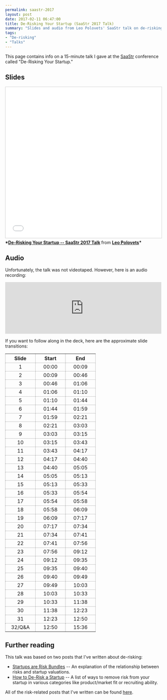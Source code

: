 ```yaml
---
permalink: saastr-2017
layout: post
date: 2017-02-11 06:47:00
title: De-Risking Your Startup (SaaStr 2017 Talk)
summary: "Slides and audio from Leo Polovets' SaaStr talk on de-risking startups."
tags:
- "De-risking"
- "Talks"
---
```

<style>
  tr, th, td {
    text-align:center;
    border: 1px dotted gray;
  }
  td, th {
      width: 5em;
  }
  table {
      margin-bottom:1em;
      border-collape: collapse;
  }
</style>
This page contains info on a 15-minute talk I gave at the <a href="http://saastrannual.com/" target="_blank">SaaStr</a> conference called "De-Risking Your Startup."

## Slides
 <iframe src="//www.slideshare.net/slideshow/embed_code/key/C9Xw148vkoryo0" width="595" height="485" frameborder="0" marginwidth="0" marginheight="0" scrolling="no" style="border:1px solid #CCC; border-width:1px; margin-bottom:5px; max-width: 100%;" allowfullscreen> </iframe> <div style="margin-bottom:5px"> <strong> *<a href="//www.slideshare.net/secret/C9Xw148vkoryo0" title="De-Risking Your Startup -- SaaStr 2017 Talk" target="_blank">De-Risking Your Startup -- SaaStr 2017 Talk</a> </strong> from <strong><a target="_blank" href="//www.slideshare.net/lpolovets">Leo Polovets</a>*</strong> </div>

## Audio
Unfortunately, the talk was not videotaped. However, here is an audio recording:
<iframe width="100%" height="166" scrolling="no" frameborder="no" src="https://w.soundcloud.com/player/?url=https%3A//api.soundcloud.com/tracks/307213607&amp;color=00aabb&amp;auto_play=false&amp;hide_related=false&amp;show_comments=true&amp;show_user=true&amp;show_reposts=false"></iframe>

If you want to follow along in the deck, here are the approximate slide transitions:
<table>
<tr><th>Slide</th><th>Start</th><th>End</th></tr>
<tr><td>1</td><td>00:00</td><td>00:09</td></tr>
<tr><td>2</td><td>00:09</td><td>00:46</td></tr>
<tr><td>3</td><td>00:46</td><td>01:06</td></tr>
<tr><td>4</td><td>01:06</td><td>01:10</td></tr>
<tr><td>5</td><td>01:10</td><td>01:44</td></tr>
<tr><td>6</td><td>01:44</td><td>01:59</td></tr>
<tr><td>7</td><td>01:59</td><td>02:21</td></tr>
<tr><td>8</td><td>02:21</td><td>03:03</td></tr>
<tr><td>9</td><td>03:03</td><td>03:15</td></tr>
<tr><td>10</td><td>03:15</td><td>03:43</td></tr>
<tr><td>11</td><td>03:43</td><td>04:17</td></tr>
<tr><td>12</td><td>04:17</td><td>04:40</td></tr>
<tr><td>13</td><td>04:40</td><td>05:05</td></tr>
<tr><td>14</td><td>05:05</td><td>05:13</td></tr>
<tr><td>15</td><td>05:13</td><td>05:33</td></tr>
<tr><td>16</td><td>05:33</td><td>05:54</td></tr>
<tr><td>17</td><td>05:54</td><td>05:58</td></tr>
<tr><td>18</td><td>05:58</td><td>06:09</td></tr>
<tr><td>19</td><td>06:09</td><td>07:17</td></tr>
<tr><td>20</td><td>07:17</td><td>07:34</td></tr>
<tr><td>21</td><td>07:34</td><td>07:41</td></tr>
<tr><td>22</td><td>07:41</td><td>07:56</td></tr>
<tr><td>23</td><td>07:56</td><td>09:12</td></tr>
<tr><td>24</td><td>09:12</td><td>09:35</td></tr>
<tr><td>25</td><td>09:35</td><td>09:40</td></tr>
<tr><td>26</td><td>09:40</td><td>09:49</td></tr>
<tr><td>27</td><td>09:49</td><td>10:03</td></tr>
<tr><td>28</td><td>10:03</td><td>10:33</td></tr>
<tr><td>29</td><td>10:33</td><td>11:38</td></tr>
<tr><td>30</td><td>11:38</td><td>12:23</td></tr>
<tr><td>31</td><td>12:23</td><td>12:50</td></tr>
<tr><td>32/Q&A</td><td>12:50</td><td>15:36</td></tr>
</table>

## Further reading
This talk was based on two posts that I've written about de-risking:

* <a href="https://codingvc.com/startups-are-risk-bundles/" target="_blank">Startups are Risk Bundles</a> -- An explanation of the relationship between risks and startup valuations.
* <a href="https://codingvc.com/how-to-de-risk-a-startup/" target="_blank">How to De-Risk a Startup</a> -- A list of ways to remove risk from your startup in various categories like product/market fit or recruiting ability.

All of the risk-related posts that I've written can be found <a href="https://codingvc.com/tag/de-risking" target="_blank">here</a>.